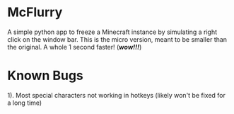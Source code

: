 # McFlurry
A simple python app to freeze a Minecraft instance by simulating a right click on the window bar.
This is the micro version, meant to be smaller than the original.
A whole 1 second faster! (***wow!!!***)


# Known Bugs
1). Most special characters not working in hotkeys (likely won't be fixed for a long time)
